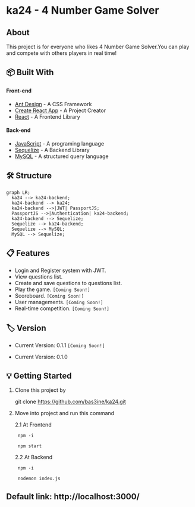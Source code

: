 # ka24 - 4 Number Game Solver

## About
This project is for everyone who likes 4 Number Game Solver.You can play and compete with others players in real time!

## 📦 Built With

#### Front-end

- [Ant Design](https://ant.design/) - A CSS Framework
- [Create React App](https://github.com/facebook/create-react-app) - A Project Creator
- [React](https://reactjs.org/) - A Frontend Library

#### Back-end

 - [JavaScript](https://javascript.info) - A programing language
 - [Sequelize](https://sequelize.org/) - A Backend Library
 - [MySQL](https://www.mysql.com/) - A structured query language

## 🛠 Structure

```mermaid
graph LR;
  ka24 --> ka24-backend;
  ka24-backend --> ka24;
  ka24-backend -->|JWT| PassportJS;
  PassportJS -->|Authentication| ka24-backend;
  ka24-backend --> Sequelize;
  Sequelize --> ka24-backend;
  Sequelize --> MySQL;
  MySQL --> Sequelize;
```

## 📋 Features

- Login and Register system with JWT.
- View questions list.
- Create and save questions to questions list.
- Play the game. `[Coming Soon!]`
- Scoreboard. `[Coming Soon!]`
- User managements. `[Coming Soon!]`
- Real-time competition. `[Coming Soon!]`

## 🏷 Version

- Current Version: 0.1.1 `[Coming Soon!]`

- Current Version: 0.1.0

## 💡 Getting Started

1. Clone this project by

    git clone https://github.com/bas3ine/ka24.git

2. Move into project and run this command

    2.1 At Frontend

        npm -i

        npm start

    2.2 At Backend

        npm -i

        nodemon index.js


## Default link: http://localhost:3000/

